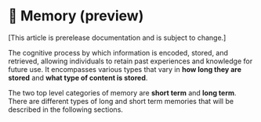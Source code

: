 # 🧠 Memory (preview)

[This article is prerelease documentation and is subject to change.]

The cognitive process by which information is encoded, stored, and retrieved, allowing individuals
to retain past experiences and knowledge for future use. It encompasses various types that vary in
**how long they are stored** and **what type of content is stored**.

The two top level categories of memory are **short term** and **long term**. There are different
types of long and short term memories that will be described in the following sections.